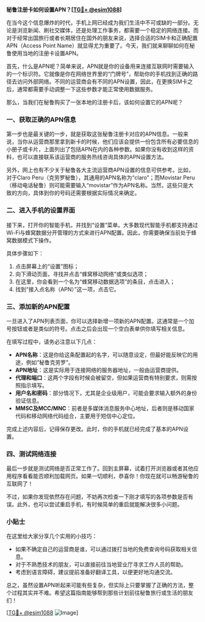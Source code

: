 **秘鲁注册卡如何设置APN？[[TG💪+ @esim1088](https://t.me/s/esim1088)]**

在当今这个信息爆炸的时代，手机上网已经成为我们生活中不可或缺的一部分。无论是浏览新闻、刷社交媒体，还是处理工作事务，都需要一个稳定的网络连接。而对于经常出国旅行或者长期居住在国外的朋友来说，选择合适的SIM卡和正确配置APN（Access Point Name）就显得尤为重要了。今天，我们就来聊聊如何在秘鲁使用当地的注册卡设置APN。

首先，什么是APN呢？简单来说，APN就是你的设备用来连接互联网时需要输入的一个标识符。它就像是你在网络世界里的“门牌号”，帮助你的手机找到正确的路径去访问外部网络。不同的运营商会有不同的APN设置，因此，在更换SIM卡之后，通常都需要手动调整一下这些参数才能正常使用数据服务。

那么，当我们在秘鲁购买了一张本地的注册卡后，该如何设置它的APN呢？

### 一、获取正确的APN信息

第一步也是最关键的一步，就是获取这张秘鲁注册卡对应的APN信息。一般来说，当你从运营商那里拿到新卡的时候，他们应该会提供一份包含所有必要信息的小册子或卡片，上面列出了包括APN在内的各种参数。如果你没有收到这样的资料，也可以直接联系该运营商的服务热线咨询具体的APN设置方法。

另外，网上也有不少关于秘鲁各大主流运营商APN设置的信息可供参考。比如，对于Claro Peru（克劳罗秘鲁），其通用的APN名称为“claro”；而Movistar Peru（移动电话秘鲁）则可能需要输入“movistar”作为APN名称。当然，这些只是大致的方向，具体到你的号码还需要根据实际情况来确定。

### 二、进入手机的设置界面

接下来，打开你的智能手机，并找到“设置”菜单。大多数现代智能手机都支持通过Wi-Fi与蜂窝数据分开管理的方式来进行APN配置。因此，你需要确保当前处于蜂窝数据模式下操作。

具体步骤如下：
1. 点击屏幕上的“设置”图标；
2. 向下滑动页面，寻找并点击“蜂窝移动网络”或类似选项；
3. 在这里，你会看到一个名为“蜂窝移动数据选项”的条目，点击进入；
4. 找到“接入点名称（APN）”这一项，点击它。

### 三、添加新的APN配置

一旦进入了APN列表页面，你可以选择新增一项新的APN配置。这通常是一个加号按钮或者是类似的符号。点击之后会出现一个空白表单供你填写相关信息。

在填写过程中，请务必注意以下几点：
- **APN名称**：这是你给这条配置起的名字，可以随意设定，但最好能反映它的用途，例如“秘鲁克劳罗”。
- **APN地址**：这是实际用于连接网络的服务器地址，一般由运营商提供。
- **代理和端口**：这两个字段有时候会被留空，但如果运营商有特别要求，则需按照指示填写。
- **用户名和密码**：部分情况下，尤其是企业级用户，可能会要求输入额外的身份验证信息。
- **MMSC及MCC/MNC**：前者是多媒体消息服务中心地址，后者则是移动国家代码和移动网络代码组合，主要用于短信中心定位。

完成上述内容后，记得保存更改。此时，你的手机就已经完成了基本的APN设置。

### 四、测试网络连接

最后一步就是测试网络是否正常工作了。回到主屏幕，试着打开浏览器或者其他应用程序看看能否顺利加载网页。如果一切顺利，恭喜你！你现在就可以畅游秘鲁的互联网了！

不过，如果你发现依然存在问题，不妨再次检查一下刚才填写的各项参数是否有误。此外，也可以尝试重启手机，有时候简单的重启就能解决很多小问题。

### 小贴士

在这里给大家分享几个实用的小技巧：
- 如果不确定自己的运营商是谁，可以通过拨打当地的免费查询号码获取相关信息。
- 对于不熟悉技术的朋友，可以直接前往当地营业厅寻求工作人员的帮助。
- 考虑到语言障碍，建议提前准备好翻译工具，以便更好地沟通交流。

总之，虽然设置APN听起来可能有些复杂，但实际上只要掌握了正确的方法，整个过程其实并不难。希望这篇指南能够帮到那些计划前往秘鲁旅行或生活的朋友们！

[[TG💪+ @esim1088](https://t.me/s/esim1088) ![Image](https://i.postimg.cc/4NQfJmqS/Snipaste-2025-05-13-00-14-12.png)]